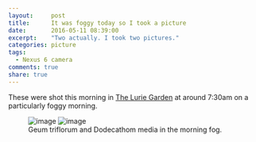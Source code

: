 ```yaml
---
layout:     post
title:      It was foggy today so I took a picture
date:       2016-05-11 08:39:00
excerpt:    "Two actually. I took two pictures."
categories: picture
tags:
  - Nexus 6 camera
comments: true
share: true
---
```


These were shot this morning in <a href="http://www.luriegarden.org/">The Lurie Garden</a> at around 7:30am on a particularly foggy morning.

<figure class="half">
	<img src=({{ site.url }}/images/IMG_20160511_074009.jpg) alt="image">
	<img src=({{ site.url }}/images/IMG_20160511_074112.jpg) alt="image">
	<figcaption>Geum triflorum and Dodecathom media in the morning fog.</figcaption>
</figure>
